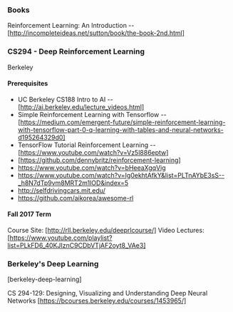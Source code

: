 ### Books
Reinforcement Learning: An Introduction -- [http://incompleteideas.net/sutton/book/the-book-2nd.html]

### CS294 - Deep Reinforcement Learning
Berkeley

#### Prerequisites
- UC Berkeley CS188 Intro to AI -- [http://ai.berkeley.edu/lecture_videos.html]
- Simple Reinforcement Learning with Tensorflow -- [https://medium.com/emergent-future/simple-reinforcement-learning-with-tensorflow-part-0-q-learning-with-tables-and-neural-networks-d195264329d0]
- TensorFlow Tutorial Reinforcement Learning -- [https://www.youtube.com/watch?v=Vz5l886eptw]
- [https://github.com/dennybritz/reinforcement-learning]
- https://www.youtube.com/watch?v=bHeeaXgqVig
- https://www.youtube.com/watch?v=Ig0ekhtAfkY&list=PLTnAYbE3sS--_h8N7dTp9vm8MRT2m1IOD&index=5
- http://selfdrivingcars.mit.edu/
- https://github.com/aikorea/awesome-rl

#### Fall 2017 Term
Course Site: [http://rll.berkeley.edu/deeprlcourse/]
Video Lectures: [https://www.youtube.com/playlist?list=PLkFD6_40KJIznC9CDbVTjAF2oyt8_VAe3]


### Berkeley's Deep Learning
[berkeley-deep-learning]

CS 294-129: Designing, Visualizing and Understanding Deep Neural Networks [https://bcourses.berkeley.edu/courses/1453965/]

 

